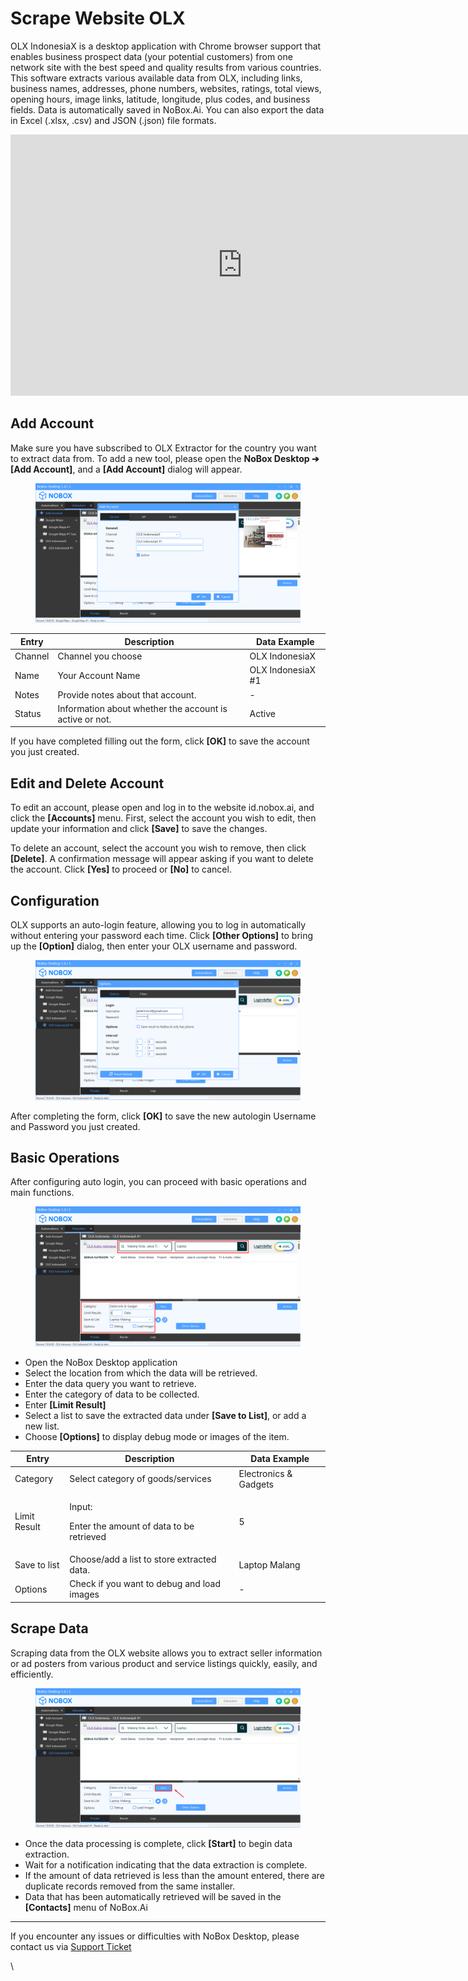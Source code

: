 # Scrape Website OLX

OLX IndonesiaX is a desktop application with Chrome browser support that enables business prospect data (your potential customers) from one network site with the best speed and quality results from various countries. This software extracts various available data from OLX, including links, business names, addresses, phone numbers, websites, ratings, total views, opening hours, image links, latitude, longitude, plus codes, and business fields. Data is automatically saved in NoBox.Ai. You can also export the data in Excel (.xlsx, .csv) and JSON (.json) file formats.

<iframe width="742" height="418" src="https://www.youtube.com/embed/5wFLy1SciEA/" title="01. Instalasi NoBox Desktop" frameborder="0" allow="accelerometer; autoplay; clipboard-write; encrypted-media; gyroscope; picture-in-picture; web-share" referrerpolicy="strict-origin-when-cross-origin" allowfullscreen></iframe>

## **Add Account**

Make sure you have subscribed to OLX Extractor for the country you want to extract data from. To add a new tool, please open the **NoBox Desktop ➔ \[Add Account]**, and a **\[Add Account]** dialog will appear.

<figure><img src="../../.gitbook/assets/New Acccount OLX.png" alt=""><figcaption></figcaption></figure>

| Entry   | Description                                             | Data Example      |
| ------- | ------------------------------------------------------- | ----------------- |
| Channel | Channel you choose                                      | OLX IndonesiaX    |
| Name    | Your Account Name                                       | OLX IndonesiaX #1 |
| Notes   | Provide notes about that account.                       | -                 |
| Status  | Information about whether the account is active or not. | Active            |

If you have completed filling out the form, click **\[OK]** to save the account you just created.

## **Edit and Delete Account**

To edit an account, please open and log in to the website id.nobox.ai, and click the **\[Accounts]** menu. First, select the account you wish to edit, then update your information and click **\[Save]** to save the changes.

To delete an account, select the account you wish to remove, then click **\[Delete]**. A confirmation message will appear asking if you want to delete the account. Click **\[Yes]** to proceed or **\[No]** to cancel.

## **Configuration**

OLX supports an auto-login feature, allowing you to log in automatically without entering your password each time. Click **\[Other Options]** to bring up the **\[Option]** dialog, then enter your OLX username and password.

<figure><img src="../../.gitbook/assets/Konfigurasi.png" alt=""><figcaption></figcaption></figure>

After completing the form, click **\[OK]** to save the new autologin Username and Password you just created.

## **Basic Operations**

After configuring auto login, you can proceed with basic operations and main functions.

<figure><img src="../../.gitbook/assets/Pengoperasian OLX.png" alt=""><figcaption></figcaption></figure>

- Open the NoBox Desktop application
- Select the location from which the data will be retrieved.
- Enter the data query you want to retrieve.
- Enter the category of data to be collected.
- Enter **\[Limit Result]**
- Select a list to save the extracted data under **\[Save to List]**, or add a new list.
- Choose **\[Options]** to display debug mode or images of the item.

| Entry        | Description                                                  | Data Example          |
| ------------ | ------------------------------------------------------------ | --------------------- |
| Category     | Select category of goods/services                            | Electronics & Gadgets |
| Limit Result | <p>Input:</p><p>Enter the amount of data to be retrieved</p> | 5                     |
| Save to list | Choose/add a list to store extracted data.                   | Laptop Malang         |
| Options      | Check if you want to debug and load images                   | -                     |

## **Scrape Data**

Scraping data from the OLX website allows you to extract seller information or ad posters from various product and service listings quickly, easily, and efficiently.

<figure><img src="../../.gitbook/assets/Scrape OLX.png" alt=""><figcaption></figcaption></figure>

- Once the data processing is complete, click **\[Start]** to begin data extraction.
- Wait for a notification indicating that the data extraction is complete.
- If the amount of data retrieved is less than the amount entered, there are duplicate records removed from the same installer.
- Data that has been automatically retrieved will be saved in the **\[Contacts]** menu of NoBox.Ai

---

If you encounter any issues or difficulties with NoBox Desktop, please contact us via [Support Ticket](https://crm.nobox.ai/clients/tickets)

\

